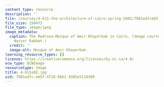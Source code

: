```yaml
---
content_type: resource
description: ''
file: /courses/4-615-the-architecture-of-cairo-spring-2002/7081edfce65f4f2896b19385e5110309_4-615s02.jpg
file_size: 150473
file_type: image/jpeg
image_metadata:
  caption: The Madrasa-Mosque of Amir Khayerbak in Cairo. (Image courtesy of Prof.
    Nasser Rabbat.)
  credit: ''
  image-alt: Mosque of Amir Khayerbak.
learning_resource_types: []
license: https://creativecommons.org/licenses/by-nc-sa/4.0/
ocw_type: OCWImage
resourcetype: Image
title: 4-615s02.jpg
uid: 7081edfc-e65f-4f28-96b1-9385e5110309
---
```

